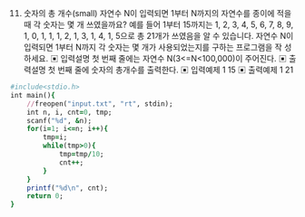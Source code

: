 11. 숫자의 총 개수(small)
자연수 N이 입력되면 1부터 N까지의 자연수를 종이에 적을 때 각 숫자는 몇 개 쓰였을까요?
예를 들어 1부터 15까지는 1, 2, 3, 4, 5, 6, 7, 8, 9, 1, 0, 1, 1, 1, 2, 1, 3, 1, 4, 1, 5으로
총 21개가 쓰였음을 알 수 있습니다.
자연수 N이 입력되면 1부터 N까지 각 숫자는 몇 개가 사용되었는지를 구하는 프로그램을 작
성하세요.
▣ 입력설명
첫 번째 줄에는 자연수 N(3<=N<100,000)이 주어진다.
▣ 출력설명
첫 번째 줄에 숫자의 총개수를 출력한다.
▣ 입력예제 1
15
▣ 출력예제 1
21


```ruby
#include<stdio.h>
int main(){
	//freopen("input.txt", "rt", stdin);
	int n, i, cnt=0, tmp;
	scanf("%d", &n);
	for(i=1; i<=n; i++){
		tmp=i;
		while(tmp>0){
			tmp=tmp/10;
			cnt++;
		}
	}
	printf("%d\n", cnt);
	return 0;
}
```